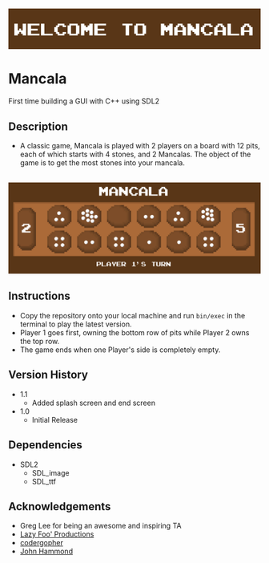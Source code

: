 <br><img src="res/sample_title.png" alt="Text displaying 'Welcome to Mancala'"><br>
# Mancala
First time building a GUI with C++ using SDL2

## Description
* A classic game, Mancala is played with 2 players on a board with 12 pits, each of which starts with 4 stones, and 2 Mancalas. The object of the game is to get the most stones into your mancala. 

<br><img src="res/sample_game_2.png" alt="Sample game of Mancala"><br>

## Instructions
* Copy the repository onto your local machine and run `bin/exec` in the terminal to play the latest version.
* Player 1 goes first, owning the bottom row of pits while Player 2 owns the top row.
* The game ends when one Player's side is completely empty.

## Version History
* 1.1
    * Added splash screen and end screen
* 1.0
    * Initial Release

## Dependencies
* SDL2
    * SDL_image
    * SDL_ttf

## Acknowledgements
* Greg Lee for being an awesome and inspiring TA
* [Lazy Foo' Productions](http://www.lazyfoo.net/tutorials/SDL/index.php)
* [codergopher](https://www.youtube.com/playlist?list=PL2RPjWnJduNmXHRYwdtublIPdlqocBoLS)
* [John Hammond](https://www.youtube.com/playlist?list=PL1H1sBF1VAKXMz8kETLHRo1LwnvB08Q2J)

